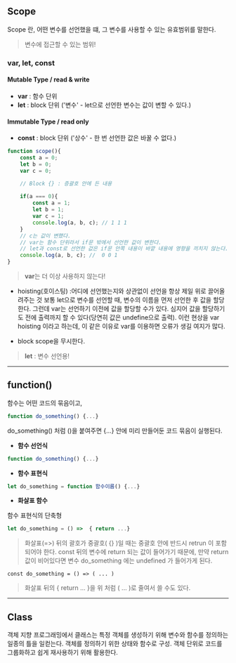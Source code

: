 ## Scope
Scope 란, 어떤 변수를 선언했을 떄, 그 변수를 사용할 수 있는 유효범위를 말한다. 
> 변수에 접근할 수 있는 범위! 
### var, let, const

#### Mutable Type / read & write
- **var** : 함수 단위
- **let** : block 단위 ('변수' - let으로 선언한 변수는 값이 변할 수 있다.)
#### Immutable Type / read only
- **const** : block 단위 ('상수' - 한 번 선언한 값은 바꿀 수 없다.)
```javascript
function scope(){
	const a = 0;
	let b = 0;
	var c = 0;

	// Block {} : 증괄호 안에 든 내용
	
	if(a === 0){
		const a = 1;
		let b = 1;
		var c = 1;
		console.log(a, b, c); // 1 1 1
	}
	// c는 값이 변했다.
	// var는 함수 단위라서 if문 밖에서 선언한 값이 변한다.
	// let과 const로 선언한 겂은 if문 안쪽 내용이 바깥 내용에 영향을 끼치지 않는다.
	console.log(a, b, c); //  0 0 1
}
```
> **var**는 더 이상 사용하지 않는다!

- hoisting(호이스팅) :어디에 선언했는지와 상관없이 선언을 항상 제일 위로 끌어올려주는 것
보통 let으로 변수를 선언할 때, 변수의 이름을 먼저 선언한 후 값을 할당한다. 그런데 var는 선언하기 이전에 값을 할당할 수가 있다. 심지어 값을 할당하기도 전에 출력까지 할 수 있다(당연히 값은 undefine으로 출력). 이런 현상을 var hoisting 이라고 하는데, 이 같은 이유로 var를 이용하면 오류가 생길 여지가 많다.

- block scope을 무시한다.
> **let** : 변수 선언용!
***
## function()
함수는 어떤 코드의 묶음이고, 
```javascript
function do_something() {...}
```
do_something() 처럼 ()을 붙여주면 {...} 안에 미리 만들어둔 코드 묶음이 실행된다.
- **함수 선언식**
```javascript
function do_something() {...}
```
- **함수 표현식**
```javascript
let do_something = function 함수이름() {...}
```
- **화살표 함수**

함수 표현식의 단축형
```javascript
let do_something = () =>  { return ...}
```
> 화살표(=>) 뒤의 괄호가 중괄호( {} )일 때는 중괄호 안에 반드시 retrun 이 포함되어야 한다. const 뒤의 변수에 return 되는 값이 들어가기 때문에, 만약 return 값이 비어있다면 변수 do_something 에는 undefined 가 들어가게 된다.
```
const do_something = () => ( ... )
```
> 화살표 뒤의 { return ... }을 위 처럼 ( ... )로 줄여서 쓸 수도 있다.
***
## Class
객체 지향 프로그래밍에서 클래스는 특정 객체를 생성하기 위해 변수와 함수를 정의하는 일종의 틀을 일컫는다. 객체를 정의하기 위한 상태와 함수로 구성. 객체 단위로 코드를 그룹화하고 쉽게 재사용하기 위해 활용한다.
